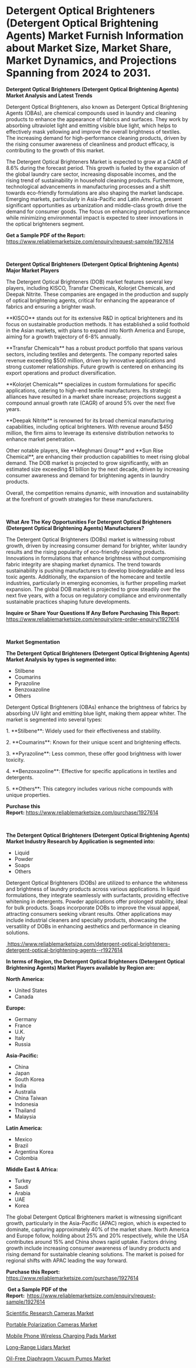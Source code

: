 <p><h1>Detergent Optical Brighteners (Detergent Optical Brightening Agents) Market Furnish Information about Market Size, Market Share, Market Dynamics, and Projections Spanning from 2024 to 2031.</h1></p><p><strong>Detergent Optical Brighteners (Detergent Optical Brightening Agents) Market Analysis and Latest Trends</strong></p>
<p><p>Detergent Optical Brighteners, also known as Detergent Optical Brightening Agents (OBAs), are chemical compounds used in laundry and cleaning products to enhance the appearance of fabrics and surfaces. They work by absorbing ultraviolet light and emitting visible blue light, which helps to effectively mask yellowing and improve the overall brightness of textiles. The increasing demand for high-performance cleaning products, driven by the rising consumer awareness of cleanliness and product efficacy, is contributing to the growth of this market.</p><p>The Detergent Optical Brighteners Market is expected to grow at a CAGR of 8.6% during the forecast period. This growth is fueled by the expansion of the global laundry care sector, increasing disposable incomes, and the rising trend of sustainability in household cleaning products. Furthermore, technological advancements in manufacturing processes and a shift towards eco-friendly formulations are also shaping the market landscape. Emerging markets, particularly in Asia-Pacific and Latin America, present significant opportunities as urbanization and middle-class growth drive the demand for consumer goods. The focus on enhancing product performance while minimizing environmental impact is expected to steer innovations in the optical brighteners segment.</p></p>
<p><strong>Get a Sample PDF of the Report:&nbsp;</strong> <a href="https://www.reliablemarketsize.com/enquiry/request-sample/1927614?utm_campaign=1779&utm_medium=2&utm_source=Github&utm_content=ia&utm_term=25102024&utm_id=detergent-optical-brighteners-detergent-optical-brightening-agents">https://www.reliablemarketsize.com/enquiry/request-sample/1927614</a></p>
<p>&nbsp;</p>
<p><strong>Detergent Optical Brighteners (Detergent Optical Brightening Agents) Major Market Players</strong></p>
<p><p>The Detergent Optical Brighteners (DOB) market features several key players, including KISCO, Transfar Chemicals, Kolorjet Chemicals, and Deepak Nitrite. These companies are engaged in the production and supply of optical brightening agents, critical for enhancing the appearance of fabrics and ensuring a brighter wash.</p><p>**KISCO** stands out for its extensive R&D in optical brighteners and its focus on sustainable production methods. It has established a solid foothold in the Asian markets, with plans to expand into North America and Europe, aiming for a growth trajectory of 6-8% annually.</p><p>**Transfar Chemicals** has a robust product portfolio that spans various sectors, including textiles and detergents. The company reported sales revenue exceeding $500 million, driven by innovative applications and strong customer relationships. Future growth is centered on enhancing its export operations and product diversification.</p><p>**Kolorjet Chemicals** specializes in custom formulations for specific applications, catering to high-end textile manufacturers. Its strategic alliances have resulted in a market share increase; projections suggest a compound annual growth rate (CAGR) of around 5% over the next five years.</p><p>**Deepak Nitrite** is renowned for its broad chemical manufacturing capabilities, including optical brighteners. With revenue around $450 million, the firm aims to leverage its extensive distribution networks to enhance market penetration.</p><p>Other notable players, like **Meghmani Group** and **Sun Rise Chemical**, are enhancing their production capabilities to meet rising global demand. The DOB market is projected to grow significantly, with an estimated size exceeding $1 billion by the next decade, driven by increasing consumer awareness and demand for brightening agents in laundry products.</p><p>Overall, the competition remains dynamic, with innovation and sustainability at the forefront of growth strategies for these manufacturers.</p></p>
<p>&nbsp;</p>
<p><strong>What Are The Key Opportunities For Detergent Optical Brighteners (Detergent Optical Brightening Agents) Manufacturers?</strong></p>
<p><p>The Detergent Optical Brighteners (DOBs) market is witnessing robust growth, driven by increasing consumer demand for brighter, whiter laundry results and the rising popularity of eco-friendly cleaning products. Innovations in formulations that enhance brightness without compromising fabric integrity are shaping market dynamics. The trend towards sustainability is pushing manufacturers to develop biodegradable and less toxic agents. Additionally, the expansion of the homecare and textile industries, particularly in emerging economies, is further propelling market expansion. The global DOB market is projected to grow steadily over the next five years, with a focus on regulatory compliance and environmentally sustainable practices shaping future developments.</p></p>
<p><strong>Inquire or Share Your Questions If Any Before Purchasing This Report:</strong> <a href="https://www.reliablemarketsize.com/enquiry/pre-order-enquiry/1927614?utm_campaign=1779&utm_medium=2&utm_source=Github&utm_content=ia&utm_term=25102024&utm_id=detergent-optical-brighteners-detergent-optical-brightening-agents">https://www.reliablemarketsize.com/enquiry/pre-order-enquiry/1927614</a></p>
<p>&nbsp;</p>
<p><strong>Market Segmentation</strong></p>
<p><strong>The Detergent Optical Brighteners (Detergent Optical Brightening Agents) Market Analysis by types is segmented into:</strong></p>
<p><ul><li>Stilbene</li><li>Coumarins</li><li>Pyrazoline</li><li>Benzoxazoline</li><li>Others</li></ul></p>
<p><p>Detergent Optical Brighteners (OBAs) enhance the brightness of fabrics by absorbing UV light and emitting blue light, making them appear whiter. The market is segmented into several types: </p><p>1. **Stilbene**: Widely used for their effectiveness and stability.</p><p>2. **Coumarins**: Known for their unique scent and brightening effects.</p><p>3. **Pyrazoline**: Less common, these offer good brightness with lower toxicity.</p><p>4. **Benzoxazoline**: Effective for specific applications in textiles and detergents.</p><p>5. **Others**: This category includes various niche compounds with unique properties.</p></p>
<p><strong>Purchase this Report:&nbsp;</strong><a href="https://www.reliablemarketsize.com/purchase/1927614?utm_campaign=1779&utm_medium=2&utm_source=Github&utm_content=ia&utm_term=25102024&utm_id=detergent-optical-brighteners-detergent-optical-brightening-agents">https://www.reliablemarketsize.com/purchase/1927614</a></p>
<p>&nbsp;</p>
<p><strong>The Detergent Optical Brighteners (Detergent Optical Brightening Agents) Market Industry Research by Application is segmented into:</strong></p>
<p><ul><li>Liquid</li><li>Powder</li><li>Soaps</li><li>Others</li></ul></p>
<p><p>Detergent Optical Brighteners (DOBs) are utilized to enhance the whiteness and brightness of laundry products across various applications. In liquid formulations, they integrate seamlessly with surfactants, providing effective whitening in detergents. Powder applications offer prolonged stability, ideal for bulk products. Soaps incorporate DOBs to improve the visual appeal, attracting consumers seeking vibrant results. Other applications may include industrial cleaners and specialty products, showcasing the versatility of DOBs in enhancing aesthetics and performance in cleaning solutions.</p></p>
<p><a href="https://www.reliablemarketsize.com/detergent-optical-brighteners-detergent-optical-brightening-agents--r1927614?utm_campaign=1779&utm_medium=2&utm_source=Github&utm_content=ia&utm_term=25102024&utm_id=detergent-optical-brighteners-detergent-optical-brightening-agents">&nbsp;https://www.reliablemarketsize.com/detergent-optical-brighteners-detergent-optical-brightening-agents--r1927614</a></p>
<p><strong>In terms of Region, the Detergent Optical Brighteners (Detergent Optical Brightening Agents) Market Players available by Region are:</strong></p>
<p>
    <p> <strong> North America: </strong>
        <ul>
            <li>United States</li>
            <li>Canada</li>
        </ul>
        </p> 
    <p> <strong> Europe: </strong>
        <ul>
            <li>Germany</li>
            <li>France</li>
            <li>U.K.</li>
            <li>Italy</li>
            <li>Russia</li>
        </ul>
        </p> 
    <p> <strong> Asia-Pacific: </strong>
        <ul>
            <li>China</li>
            <li>Japan</li>
            <li>South Korea</li>
            <li>India</li>
            <li>Australia</li>
            <li>China Taiwan</li>
            <li>Indonesia</li>
            <li>Thailand</li>
            <li>Malaysia</li>
        </ul>
        </p> 
    <p> <strong> Latin America: </strong>
        <ul>
            <li>Mexico</li>
            <li>Brazil</li>
            <li>Argentina Korea</li>
            <li>Colombia</li>
        </ul>
        </p> 
    <p> <strong> Middle East & Africa: </strong>
        <ul>
            <li>Turkey</li>
            <li>Saudi</li>
            <li>Arabia</li>
            <li>UAE</li>
            <li>Korea</li>
        </ul>
    </p>
    </p>
<p><p>The global Detergent Optical Brighteners market is witnessing significant growth, particularly in the Asia-Pacific (APAC) region, which is expected to dominate, capturing approximately 40% of the market share. North America and Europe follow, holding about 25% and 20% respectively, while the USA contributes around 15% and China shows rapid uptake. Factors driving growth include increasing consumer awareness of laundry products and rising demand for sustainable cleaning solutions. The market is poised for regional shifts with APAC leading the way forward.</p></p>
<p><strong>Purchase this Report: </strong><a href="https://www.reliablemarketsize.com/purchase/1927614?utm_campaign=1779&utm_medium=2&utm_source=Github&utm_content=ia&utm_term=25102024&utm_id=detergent-optical-brighteners-detergent-optical-brightening-agents">https://www.reliablemarketsize.com/purchase/1927614</a></p>
<p>&nbsp;<strong>Get a Sample PDF of the Report:&nbsp;&nbsp;</strong><a href="https://www.reliablemarketsize.com/enquiry/request-sample/1927614?utm_campaign=1779&utm_medium=2&utm_source=Github&utm_content=ia&utm_term=25102024&utm_id=detergent-optical-brighteners-detergent-optical-brightening-agents">https://www.reliablemarketsize.com/enquiry/request-sample/1927614</a></p>
<p><strong></strong></p>
<p><p><a href="https://www.linkedin.com/pulse/global-scientific-research-cameras-market-exploring-share-trends-vpyie?utm_campaign=1779&utm_medium=2&utm_source=Github&utm_content=ia&utm_term=25102024&utm_id=detergent-optical-brighteners-detergent-optical-brightening-agents">Scientific Research Cameras Market</a></p><p><a href="https://www.linkedin.com/pulse/top-trends-transforming-portable-polarization-cameras-market-mbcxe?utm_campaign=1779&utm_medium=2&utm_source=Github&utm_content=ia&utm_term=25102024&utm_id=detergent-optical-brighteners-detergent-optical-brightening-agents">Portable Polarization Cameras Market</a></p><p><a href="https://www.linkedin.com/pulse/mobile-phone-wireless-charging-pads-market-ecosystem-competitive-lpmmf?utm_campaign=1779&utm_medium=2&utm_source=Github&utm_content=ia&utm_term=25102024&utm_id=detergent-optical-brighteners-detergent-optical-brightening-agents">Mobile Phone Wireless Charging Pads Market</a></p><p><a href="https://www.linkedin.com/pulse/long-range-lidars-landscape-product-spectrum-market-trajectories-rirae?utm_campaign=1779&utm_medium=2&utm_source=Github&utm_content=ia&utm_term=25102024&utm_id=detergent-optical-brighteners-detergent-optical-brightening-agents">Long-Range Lidars Market</a></p><p><a href="https://www.linkedin.com/pulse/oil-free-diaphragm-vacuum-pumps-sector-surge-62-growth-isa4e?utm_campaign=1779&utm_medium=2&utm_source=Github&utm_content=ia&utm_term=25102024&utm_id=detergent-optical-brighteners-detergent-optical-brightening-agents">Oil-Free Diaphragm Vacuum Pumps Market</a></p></p>